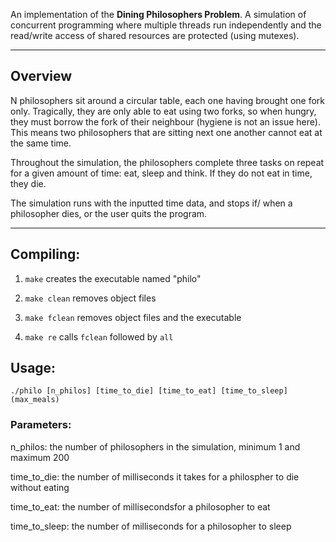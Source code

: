 An implementation of the **Dining Philosophers Problem**. A simulation of concurrent programming where multiple threads run independently and the read/write access of shared resources are protected (using mutexes).

---
## Overview
N philosophers sit around a circular table, each one having brought one fork only. Tragically, they are only able to eat using two forks, so when hungry, they must borrow the fork of their neighbour (hygiene is not an issue here). This means two philosophers that are sitting next one another cannot eat at the same time. 

Throughout the simulation, the philosophers complete three tasks on repeat for a given amount of time: eat, sleep and think. If they do not eat in time, they die.

The simulation runs with the inputted time data, and stops if/ when a philosopher dies, or the user quits the program.

---
## Compiling: 

1. `make` creates the executable named "philo" 

2. `make clean` removes object files
   
3. `make fclean` removes object files and the executable
   
4. `make re` calls `fclean` followed by `all`  

## Usage:
```
./philo [n_philos] [time_to_die] [time_to_eat] [time_to_sleep] (max_meals)
```
### Parameters:
n_philos: the number of philosophers in the simulation, minimum 1 and maximum 200

time_to_die: the number of milliseconds it takes for a philospher to die without eating

time_to_eat: the number of millisecondsfor a philosopher to eat

time_to_sleep: the number of milliseconds for a philosopher to sleep
